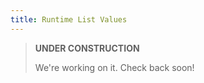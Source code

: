 ```yaml
---
title: Runtime List Values
---
```


> **UNDER CONSTRUCTION**
>
> We're working on it. Check back soon!